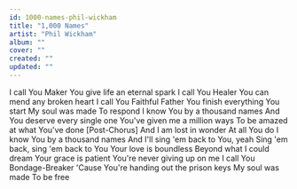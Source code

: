 ```yaml
---
id: 1000-names-phil-wickham
title: "1,000 Names"
artist: "Phil Wickham"
album: ""
cover: ""
created: ""
updated: ""
---
```


I call You Maker
You give life an eternal spark
I call You Healer
You can mend any broken heart
I call You Faithful Father
You finish everything You start
My soul was made
To respond
I know You by a thousand names
And You deserve every single one
You've given me a million ways
To be amazed at what You've done
[Post-Chorus]
And I am lost in wonder
At all You do
I know You by a thousand names
And I'll sing 'em back to You, yeah
Sing 'em back, sing 'em back to You
Your love is boundless
Beyond what I could dream
Your grace is patient
You're never giving up on me
I call You Bondage-Breaker
'Cause You're handing out the prison keys
My soul was made
To be free